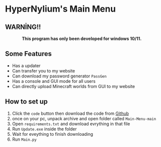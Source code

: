 # HyperNylium's Main Menu


## WARNİNG!!
<p align="center"><b>This program has only been developed for windows 10/11.</b></p>

## Some Features

- Has a updater
- Can transfer you to my website
- Can download my password generator `PassGen`
- Has a console and GUI mode for all users
- Can directly upload Minecraft worlds from GUI to my website

## How to set up

1. Click the `code` button then download the code from [Github](https://github.com/HyperNylium/Main-Menu/archive/refs/heads/main.zip)
2. once on your pc, unpack archive and open folder called `Main-Menu-main`
3. Open `requirements.txt` and download evrything in that file
4. Run `Update.exe` inside the folder
5. Wait for eveything to finish downloading
6. Run `Main.py`